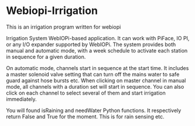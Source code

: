 # Webiopi-Irrigation
This is an irrigation program written for webiopi

Irrigation System WebIOPi-based application. It can work with PiFace, IO PI, or any I/O expander supported by WebIOPi.
The system provides both manual and automatic mode, with a week schedule to activate each station in sequence for a given duration.

On automatic mode, channels start in sequence at the start time. It includes a master solenoid valve setting that can turn off the mains water
to safe guard against hose bursts etc.
When clicking on master channel in manual mode, all channels with a duration set will start in sequence.
You can also click on each channel to select several of them and start irrigation immediately.

You will found isRaining and needWater Python functions. It respectively return False and True for the moment.  This is for rain sensing etc.

